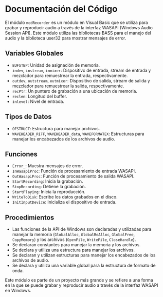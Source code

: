 # Documentación del Código

El módulo `modRecorder` es un módulo en Visual Basic que se utiliza para grabar y reproducir audio a través de la interfaz WASAPI (Windows Audio Session API). Este módulo utiliza las bibliotecas BASS para el manejo del audio y la biblioteca user32 para mostrar mensajes de error.

## Variables Globales

- `BUFSTEP`: Unidad de asignación de memoria.
- `indev`, `instream`, `inmixer`: Dispositivo de entrada, stream de entrada y mezclador para remuestrear la entrada, respectivamente.
- `outdev`, `outstream`, `outmixer`: Dispositivo de salida, stream de salida y mezclador para remuestrear la salida, respectivamente.
- `recPtr`: Un puntero de grabación a una ubicación de memoria.
- `reclen`: Longitud del buffer.
- `inlevel`: Nivel de entrada.

## Tipos de Datos

- `OFSTRUCT`: Estructura para manejar archivos.
- `WAVEHEADER_RIFF`, `WAVEHEADER_data`, `WAVEFORMATEX`: Estructuras para manejar los encabezados de los archivos de audio.

## Funciones

- `Error_`: Muestra mensajes de error.
- `InWasapiProc`: Función de procesamiento de entrada WASAPI.
- `OutWasapiProc`: Función de procesamiento de salida WASAPI.
- `StartRecording`: Inicia la grabación.
- `StopRecording`: Detiene la grabación.
- `StartPlaying`: Inicia la reproducción.
- `WriteToDisk`: Escribe los datos grabados en el disco.
- `InitInputDevice`: Inicializa el dispositivo de entrada.

## Procedimientos

- Las funciones de la API de Windows son declaradas y utilizadas para manejar la memoria (`GlobalAlloc`, `GlobalReAlloc`, `GlobalFree`, `CopyMemory`) y los archivos (`OpenFile`, `WriteFile`, `CloseHandle`).
- Se declaran constantes para manejar la memoria y los archivos.
- Se declara y utiliza una estructura para manejar los archivos.
- Se declaran y utilizan estructuras para manejar los encabezados de los archivos de audio.
- Se declara y utiliza una variable global para la estructura de formato de onda.

Este módulo es parte de un proyecto más grande y se refiere a una forma en la que se puede grabar y reproducir audio a través de la interfaz WASAPI en Windows.